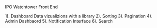 IPO Watchtower Front End

1). Dashboard Data vizualizions with a library
2). Sorting 
3). Pagination
4). Admin Dashbaord
5). Notification Interface
6). Search
